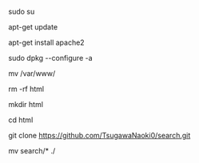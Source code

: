 sudo su

apt-get update

apt-get install apache2

sudo dpkg --configure -a

mv /var/www/

rm -rf html

mkdir html

cd html

git clone https://github.com/TsugawaNaoki0/search.git

mv search/* ./

